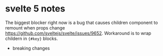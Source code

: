 # svelte 5 notes

The biggest blocker right now is a bug that causes children component to remount when props change https://github.com/sveltejs/svelte/issues/9652. Workaround is to wrap childern in `{#key}` blocks.

- breaking changes
